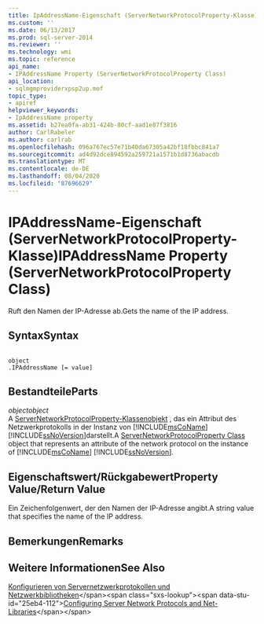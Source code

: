 ```yaml
---
title: IpAddressName-Eigenschaft (ServerNetworkProtocolProperty-Klasse) | Microsoft-Dokumentation
ms.custom: ''
ms.date: 06/13/2017
ms.prod: sql-server-2014
ms.reviewer: ''
ms.technology: wmi
ms.topic: reference
api_name:
- IPAddressName Property (ServerNetworkProtocolProperty Class)
api_location:
- sqlmgmproviderxpsp2up.mof
topic_type:
- apiref
helpviewer_keywords:
- IpAddressName property
ms.assetid: b27ea0fa-ab31-424b-80cf-aad1e87f3816
author: CarlRabeler
ms.author: carlrab
ms.openlocfilehash: 096a767ec57e71b40da67305a42bf18fbbc841a7
ms.sourcegitcommit: ad4d92dce894592a259721a1571b1d8736abacdb
ms.translationtype: MT
ms.contentlocale: de-DE
ms.lasthandoff: 08/04/2020
ms.locfileid: "87696629"
---
```

# <a name="ipaddressname-property-servernetworkprotocolproperty-class"></a><span data-ttu-id="25eb4-102">IPAddressName-Eigenschaft (ServerNetworkProtocolProperty-Klasse)</span><span class="sxs-lookup"><span data-stu-id="25eb4-102">IPAddressName Property (ServerNetworkProtocolProperty Class)</span></span>
  <span data-ttu-id="25eb4-103">Ruft den Namen der IP-Adresse ab.</span><span class="sxs-lookup"><span data-stu-id="25eb4-103">Gets the name of the IP address.</span></span>  
  
## <a name="syntax"></a><span data-ttu-id="25eb4-104">Syntax</span><span class="sxs-lookup"><span data-stu-id="25eb4-104">Syntax</span></span>  
  
```  
  
object  
.IPAddressName [= value]  
```  
  
## <a name="parts"></a><span data-ttu-id="25eb4-105">Bestandteile</span><span class="sxs-lookup"><span data-stu-id="25eb4-105">Parts</span></span>  
 <span data-ttu-id="25eb4-106">*object*</span><span class="sxs-lookup"><span data-stu-id="25eb4-106">*object*</span></span>  
 <span data-ttu-id="25eb4-107">A [ServerNetworkProtocolProperty-Klassenobjekt](servernetworkprotocolproperty-class.md) , das ein Attribut des Netzwerkprotokolls in der Instanz von [!INCLUDE[msCoName](../../../includes/msconame-md.md)] [!INCLUDE[ssNoVersion](../../../includes/ssnoversion-md.md)]darstellt.</span><span class="sxs-lookup"><span data-stu-id="25eb4-107">A [ServerNetworkProtocolProperty Class](servernetworkprotocolproperty-class.md) object that represents an attribute of the network protocol on the instance of [!INCLUDE[msCoName](../../../includes/msconame-md.md)] [!INCLUDE[ssNoVersion](../../../includes/ssnoversion-md.md)].</span></span>  
  
## <a name="property-valuereturn-value"></a><span data-ttu-id="25eb4-108">Eigenschaftswert/Rückgabewert</span><span class="sxs-lookup"><span data-stu-id="25eb4-108">Property Value/Return Value</span></span>  
 <span data-ttu-id="25eb4-109">Ein Zeichenfolgenwert, der den Namen der IP-Adresse angibt.</span><span class="sxs-lookup"><span data-stu-id="25eb4-109">A string value that specifies the name of the IP address.</span></span>  
  
## <a name="remarks"></a><span data-ttu-id="25eb4-110">Bemerkungen</span><span class="sxs-lookup"><span data-stu-id="25eb4-110">Remarks</span></span>  
  
## <a name="see-also"></a><span data-ttu-id="25eb4-111">Weitere Informationen</span><span class="sxs-lookup"><span data-stu-id="25eb4-111">See Also</span></span>  
 <span data-ttu-id="25eb4-112">[Konfigurieren von Servernetzwerkprotokollen und Netzwerkbibliotheken](https://msdn.microsoft.com/library/ms177485\(v=sql.100\).aspx)</span><span class="sxs-lookup"><span data-stu-id="25eb4-112">[Configuring Server Network Protocols and Net-Libraries](https://msdn.microsoft.com/library/ms177485\(v=sql.100\).aspx)</span></span>  
  
  
